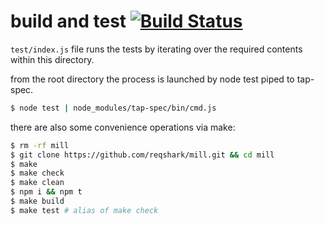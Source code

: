 # build and test [![Build Status](https://circleci.com/gh/reqshark/mill/tree/master.svg?style=svg)](https://circleci.com/gh/reqshark/mill/tree/master)

`test/index.js` file runs the tests by iterating over the required contents
within this directory.

from the root directory the process is launched by node test piped to tap-spec.
```sh
$ node test | node_modules/tap-spec/bin/cmd.js
```

there are also some convenience operations via make:
```bash
$ rm -rf mill
$ git clone https://github.com/reqshark/mill.git && cd mill
$ make
$ make check
$ make clean
$ npm i && npm t
$ make build
$ make test # alias of make check
```
